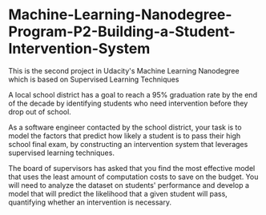# Machine-Learning-Nanodegree-Program-P2-Building-a-Student-Intervention-System
This is the second project in Udacity's Machine Learning Nanodegree which is based on Supervised Learning Techniques

A local school district has a goal to reach a 95% graduation rate by the end of the decade by identifying students 
who need intervention before they drop out of school. 

As a software engineer contacted by the school district, your task is to model the factors that predict how likely 
a student is to pass their high school final exam, by constructing an intervention system that leverages supervised 
learning techniques. 

The board of supervisors has asked that you find the most effective model that uses the least amount of computation 
costs to save on the budget. You will need to analyze the dataset on students' performance and develop a model that 
will predict the likelihood that a given student will pass, quantifying whether an intervention is necessary.
